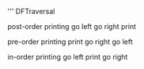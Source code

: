 '''
DFTraversal 

post-order printing
    go left
    go right
    print

pre-order printing
    print
    go right
    go left

in-order printing
    go left
    print
    go right
```